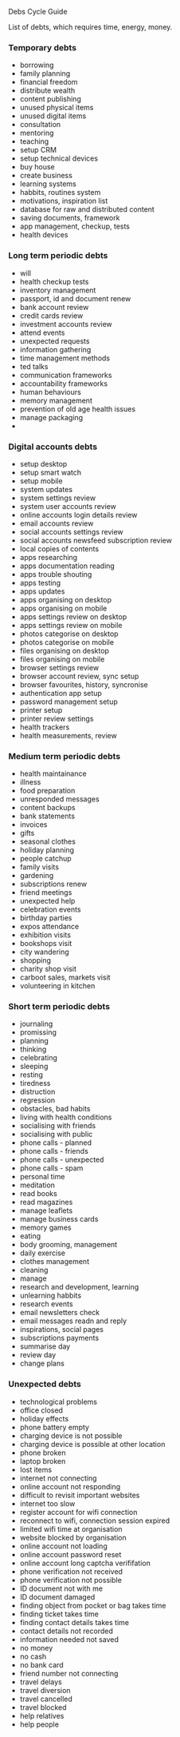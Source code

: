 Debs Cycle Guide

List of debts, which requires time, energy, money.

### Temporary debts

- borrowing
- family planning
- financial freedom
- distribute wealth
- content publishing
- unused physical items
- unused digital items
- consultation
- mentoring
- teaching
- setup CRM
- setup technical devices
- buy house
- create business
- learning systems
- habbits, routines system
- motivations, inspiration list
- database for raw and distributed content
- saving documents, framework
- app management, checkup, tests
- health devices

### Long term periodic debts

- will
- health checkup tests
- inventory management
- passport, id and document renew
- bank account review
- credit cards review
- investment accounts review
- attend events
- unexpected requests
- information gathering
- time management methods
- ted talks
- communication frameworks
- accountability frameworks
- human behaviours
- memory management
- prevention of old age health issues
- manage packaging
- 

### Digital accounts debts

- setup desktop
- setup smart watch
- setup mobile
- system updates
- system settings review
- system user accounts review
- online accounts login details review
- email accounts review
- social accounts settings review
- social accounts newsfeed subscription review
- local copies of contents
- apps researching
- apps documentation reading
- apps trouble shouting
- apps testing
- apps updates
- apps organising on desktop
- apps organising on mobile
- apps settings review on desktop
- apps settings review on mobile
- photos categorise on desktop
- photos categorise on mobile
- files organising on desktop
- files organising on mobile
- browser settings review
- browser account review, sync setup
- browser favourites, history, syncronise
- authentication app setup
- password management setup
- printer setup
- printer review settings
- health trackers
- health measurements, review


### Medium term periodic debts

- health maintainance
- illness
- food preparation
- unresponded messages
- content backups
- bank statements
- invoices
- gifts
- seasonal clothes
- holiday planning
- people catchup
- family visits
- gardening
- subscriptions renew
- friend meetings
- unexpected help
- celebration events
- birthday parties
- expos attendance
- exhibition visits
- bookshops visit
- city wandering
- shopping
- charity shop visit
- carboot sales, markets visit
- volunteering in kitchen

### Short term periodic debts

- journaling
- promissing
- planning
- thinking
- celebrating
- sleeping
- resting
- tiredness
- distruction
- regression
- obstacles, bad habits
- living with health conditions
- socialising with friends
- socialising with public
- phone calls - planned
- phone calls - friends
- phone calls - unexpected
- phone calls - spam
- personal time
- meditation
- read books
- read magazines
- manage leaflets
- manage business cards
- memory games
- eating
- body grooming, management
- daily exercise
- clothes management
- cleaning
- manage 
- research and development, learning
- unlearning habbits
- research events
- email newsletters check
- email messages readn and reply
- inspirations, social pages 
- subscriptions payments
- summarise day
- review day
- change plans

### Unexpected debts

- technological problems
- office closed
- holiday effects
- phone battery empty
- charging device is not possible
- charging device is possible at other location
- phone broken
- laptop broken
- lost items
- internet not connecting
- online account not responding 
- difficult to revisit important websites
- internet too slow
- register account for wifi connection
- reconnect to wifi, connection session expired
- limited wifi time at organisation
- website blocked by organisation
- online account not loading
- online account password reset
- online account long captcha verififation 
- phone verification not received
- phone verification not possible
- ID document not with me
- ID document damaged
- finding object from pocket or bag takes time
- finding ticket takes time
- finding contact details takes time
- contact details not recorded
- information needed not saved
- no money
- no cash
- no bank card
- friend number not connecting
- travel delays
- travel diversion
- travel cancelled
- travel blocked
- help relatives 
- help people
